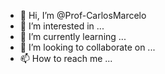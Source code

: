 - 👋 Hi, I’m @Prof-CarlosMarcelo
- 👀 I’m interested in ...
- 🌱 I’m currently learning ...
- 💞️ I’m looking to collaborate on ...
- 📫 How to reach me ...

<!---
Prof-CarlosMarcelo/Prof-CarlosMarcelo is a ✨ special ✨ repository because its `README.md` (this file) appears on your GitHub profile.
You can click the Preview link to take a look at your changes.
--->
